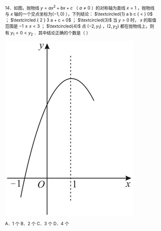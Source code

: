 14．如图，抛物线 $y = a x ^ { 2 } + b x + c$ （ $a \neq 0$ ）的对称轴为直线 $x = 1$ ，抛物线与 $x$ 轴的一个交点坐标为$( - 1 , 0 )$ ），下列结论： $\textcircled{1} a b c { < } 0$ ； $\textcircled { 2 } 3 a + c = 0$ ； $\textcircled{3}$ 当 $y > 0$ 时， $x$ 的取值范围是 $- 1 \leq x < 3$ ； $\textcircled{4}$ 点 $\left( - 2 , y _ { 1 } \right)$ ，$\left( 2 , y _ { 2 } \right)$ 都在抛物线上，则有 $y _ { 1 } < 0 < y _ { 2 }$ ．其中结论正确的个数是（ ）

![](<../../qs_image_DB/专题3-4__二次函数选填压轴7类常考热点问题（解析版）_/ef304c1a632ec83c0b3a98d90bc99ccb3774dd2e48bb7b06423421ddef3308b2.jpg>)

A．1 个 B．2 个 C．3 个 D．4 个
